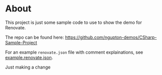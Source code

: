 # About
This project is just some sample code to use to show the demo for Renovate.

The repo can be found here: https://github.com/ngupton-demos/CSharp-Sample-Project

For an example `renovate.json` file with comment explainations, see [example.renovate.json](https://github.com/ngupton-demos/CSharp-Sample-Project/blob/main/example.renovate.json).


Just making a change


